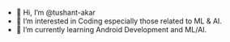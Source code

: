 - 👋 Hi, I’m @tushant-akar
- 👀 I’m interested in Coding especially those related to ML & AI.
- 🌱 I’m currently learning Android Development and ML/AI.

